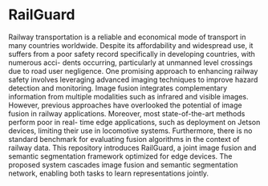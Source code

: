 # RailGuard
Railway transportation is a reliable and economical
mode of transport in many countries worldwide. Despite its
affordability and widespread use, it suffers from a poor safety
record specifically in developing countries, with numerous acci-
dents occurring, particularly at unmanned level crossings due
to road user negligence. One promising approach to enhancing
railway safety involves leveraging advanced imaging techniques to
improve hazard detection and monitoring. Image fusion integrates
complementary information from multiple modalities such as
infrared and visible images. However, previous approaches have
overlooked the potential of image fusion in railway applications.
Moreover, most state-of-the-art methods perform poor in real-
time edge applications, such as deployment on Jetson devices,
limiting their use in locomotive systems. Furthermore, there is
no standard benchmark for evaluating fusion algorithms in the
context of railway data. This repository introduces RailGuard, a joint
image fusion and semantic segmentation framework optimized
for edge devices. The proposed system cascades image fusion
and semantic segmentation network, enabling both tasks to learn
representations jointly. 


